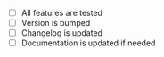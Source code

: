 <!-- Please checkoff the items on the checklist that are already done-->

- [ ] All features are tested
- [ ] Version is bumped
- [ ] Changelog is updated
- [ ] Documentation is updated if needed
